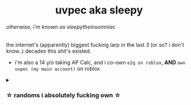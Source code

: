 <h1 align=center>uvpec aka sleepy <h6>otherwise, i'm known as sleepytheinsomniac</h6></h1>

the internet's (apparently) biggest fucking larp in the last 3 (or so? i don't know..) decades this shit's existed.
- i'm also a 14 y/o taking AP Calc, and i co-own `e2q on roblox`, **AND** `own uvpec (my main account)` on roblox
<details>
<summary><h3>☆ randoms i absolutely fucking own ☆</h3></summary>

- vexotrickshots/vexov2/mainly known as Vexo: `doxxed me`

- octecx/octec: `5 letter larp (kid has 6 letters lmao)`
<details>
<summary> Sponge/spongangelo: was always omd 24/7 until i got banned from the server we shared, fuck you</summary>
<br>
ℹ: but lets be fr i wouldn't be me without him and deadshot
</details>

- TeamDeadshot/Deadshot: `more or less like sponge but actually pointed out my flaws and how i could fix them, still shit on me any chance he was given tho`
<details>
<summary>  Sleepy/HeboyHatoy: 1: stole my name. 2: tarnished my reputation by being a waste of cum. 3: main reason why i got banned from my friends' server </summary>
<br>
ℹ: i feel bad for this kid's parents, having to birth a failure
</details>
<details>
<summary>  ItsNicoshi/nicoshicoderu: biggest fucking tranny mindest in human history, literally had a couple of my friends believe i was transphobic </summary>
<br>
ℹ: if you see him or know him harass or talk shit to or about him
</details>
<details>
<summary>  yaboiboi9/YABOI/Sekto(r): hes on here for being a bisexual tranny fag who failed his bloodline's lineage </summary>
<br>
ℹ: i have no words for him he's just a sad piece of human trash
</details>
<details>
<summary> Ninfo/NinfoStudios: some fat brickhill retard who claims he's mentally insane but fakes it for pity points </summary>
<br>
ℹ: his friends are either groomed femboys, trannies, or people who still need diapers, obviously there's people who are exceptions but if he's gonna be a dick he should do it right.
</details>

if ur on here sry not sry u did it to urself

![chiefkeef-smokingtooka](https://github.com/user-attachments/assets/b360e5fc-00bb-4687-ba73-2f4b9fea20b1)
<h3>i'm laffin 2 da bank, yea, hahaha</h3>
